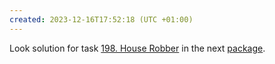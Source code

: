 ```yaml
---
created: 2023-12-16T17:52:18 (UTC +01:00)
---
```

Look solution for task [198. House Robber](https://leetcode.com/problems/house-robber/description/?envType=study-plan-v2&envId=top-interview-150) in the next
[package](../../../../../LeetCode/LeetCode_75_Level_2/Day_12_Dynamic_Programming/Medium/House_Robber/Solution.java).